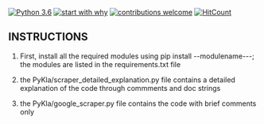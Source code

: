[![Python 3.6](https://img.shields.io/badge/python-3.6-blue.svg)](https://www.python.org/downloads/release/python-360/)
[![start with why](https://img.shields.io/badge/start%20with-why%3F-brightgreen.svg?style=flat)](http://www.ted.com/talks/simon_sinek_how_great_leaders_inspire_action)
[![contributions welcome](https://img.shields.io/badge/contributions-welcome-brightgreen.svg?style=flat)](https://github.com/dwyl/esta/issues)
[![HitCount](http://hits.dwyl.io/simicode/PyKla-Nov-2017.svg)](http://hits.dwyl.io/simicode/PyKla-Nov-2017)

INSTRUCTIONS
------------

1. First, install all the required modules using pip install --modulename---; the modules are listed in the requirements.txt file

2. the PyKla/scraper_detailed_explanation.py file contains a detailed explanation of the code through commments and doc strings

3. the PyKla/google_scraper.py file contains the code with brief comments only
